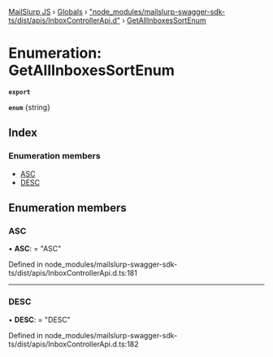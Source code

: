 [MailSlurp JS](../README.md) › [Globals](../globals.md) › ["node_modules/mailslurp-swagger-sdk-ts/dist/apis/InboxControllerApi.d"](../modules/_node_modules_mailslurp_swagger_sdk_ts_dist_apis_inboxcontrollerapi_d_.md) › [GetAllInboxesSortEnum](_node_modules_mailslurp_swagger_sdk_ts_dist_apis_inboxcontrollerapi_d_.getallinboxessortenum.md)

# Enumeration: GetAllInboxesSortEnum

**`export`** 

**`enum`** {string}

## Index

### Enumeration members

* [ASC](_node_modules_mailslurp_swagger_sdk_ts_dist_apis_inboxcontrollerapi_d_.getallinboxessortenum.md#asc)
* [DESC](_node_modules_mailslurp_swagger_sdk_ts_dist_apis_inboxcontrollerapi_d_.getallinboxessortenum.md#desc)

## Enumeration members

###  ASC

• **ASC**: = "ASC"

Defined in node_modules/mailslurp-swagger-sdk-ts/dist/apis/InboxControllerApi.d.ts:181

___

###  DESC

• **DESC**: = "DESC"

Defined in node_modules/mailslurp-swagger-sdk-ts/dist/apis/InboxControllerApi.d.ts:182

